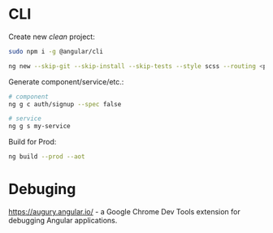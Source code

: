 # CLI

Create new *clean* project: 

```bash
sudo npm i -g @angular/cli

ng new --skip-git --skip-install --skip-tests --style scss --routing <project-name>
```

Generate component/service/etc.:

```bash
# component
ng g c auth/signup --spec false

# service
ng g s my-service
```

Build for Prod:

```bash
ng build --prod --aot
```

# Debuging

https://augury.angular.io/ - a Google Chrome Dev Tools extension for debugging Angular applications.
